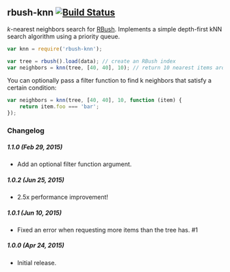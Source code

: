 ## rbush-knn [![Build Status](https://travis-ci.org/mourner/rbush-knn.svg?branch=master)](https://travis-ci.org/mourner/rbush-knn)

_k_-nearest neighbors search for [RBush](https://github.com/mourner/rbush).
Implements a simple depth-first kNN search algorithm using a priority queue.

```js
var knn = require('rbush-knn');

var tree = rbush().load(data); // create an RBush index
var neighbors = knn(tree, [40, 40], 10); // return 10 nearest items around point [40, 40]
```

You can optionally pass a filter function to find k neighbors that satisfy a certain condition:

```js
var neighbors = knn(tree, [40, 40], 10, function (item) {
    return item.foo === 'bar';
});
```

### Changelog

##### 1.1.0 (Feb 29, 2015)

- Add an optional filter function argument.

##### 1.0.2 (Jun 25, 2015)

- 2.5x performance improvement!

##### 1.0.1 (Jun 10, 2015)

- Fixed an error when requesting more items than the tree has. #1

##### 1.0.0 (Apr 24, 2015)

- Initial release.
